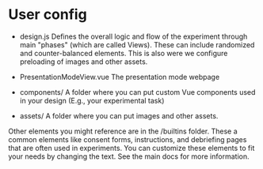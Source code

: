 # User config

- design.js
  Defines the overall logic and flow of the experiment through main "phases" (which are called Views). These can include randomized and counter-balanced elements. This is also were we configure preloading of images and other assets.

- PresentationModeView.vue
  The presentation mode webpage

- components/
  A folder where you can put custom Vue components used in your design (E.g., your experimental task)

- assets/
  A folder where you can put images and other assets.

Other elements you might reference are in the /builtins folder. These a common elements like consent forms, instructions, and debriefing pages that are often used in experiments. You can customize these elements to fit your needs by changing the text. See the main docs for more information.

